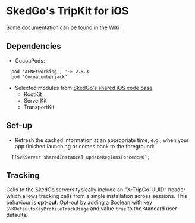 # SkedGo's TripKit for iOS

Some documentation can be found in the [Wiki](https://github.com/skedgo/tripkit-ios/wiki)

## Dependencies

* CocoaPods:
``` 
  pod 'AFNetworking', '~> 2.5.3'
  pod 'CocoaLumberjack'
```

* Selected modules from [SkedGo's shared iOS code base](https://github.com/skedgo/shared-ios)
  * RootKit
  * ServerKit
  * TransportKit

## Set-up

* Refresh the cached information at an appropriate time, e.g., when your app finished launching or comes back to the foreground:

```
  [[SVKServer sharedInstance] updateRegionsForced:NO];
```

## Tracking

Calls to the SkedGo servers typically include an "X-TripGo-UUID" header which allows tracking calls from a single installation across sessions. This behaviour is **opt-out**. Opt-out by adding a Boolean with key `SVKDefaultsKeyProfileTrackUsage` and value `true` to the standard user defaults.

